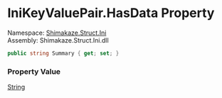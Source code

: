 # IniKeyValuePair.HasData Property
Namespace: [Shimakaze.Struct.Ini](Shimakaze.Struct.Ini/Shimakaze.Struct.Ini.md)  
Assembly: Shimakaze.Struct.Ini.dll  

```csharp
public string Summary { get; set; }
```

### Property Value
[String](//docs.microsoft.com/zh-cn/dotnet/api/system.string)
